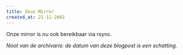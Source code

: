 ```yaml
---
title: Zeus Mirror
created_at: 21-11-2002
---
```


Onze mirror is nu ook bereikbaar via rsync.

_Noot van de archivaris: de datum van deze blogpost is een schatting._